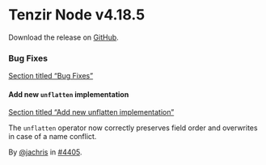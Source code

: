 # Tenzir Node v4.18.5

Download the release on [GitHub](https://github.com/tenzir/tenzir/releases/tag/v4.18.5).

### Bug Fixes

[Section titled “Bug Fixes”](#bug-fixes)

#### Add new `unflatten` implementation

[Section titled “Add new unflatten implementation”](#add-new-unflatten-implementation)

The `unflatten` operator now correctly preserves field order and overwrites in case of a name conflict.

By [@jachris](https://github.com/jachris) in [#4405](https://github.com/tenzir/tenzir/pull/4405).